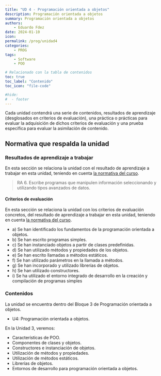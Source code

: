```yaml
---
title: "UD 4 - Programación orientada a objetos"
description: Programación orientada a objetos
summary: Programación orientada a objetos
authors:
    - Eduardo Fdez
date: 2024-01-10
icon: 
permalink: /prog/unidad4
categories:
    - PROG
tags:
    - Software
    - POO

# Relacionado con la tabla de contenidos
toc: true
toc_label: "Contenido"
toc_icon: "file-code"

#hide:
#  - footer
---
```


Cada unidad contendrá una serie de contenidos, resultados de aprendizaje (desglosados en criterios de evaluación), una práctica o prácticas para evaluar la adquisición de dichos criterios de evaluación y una prueba específica para evaluar la asimilación de contenido.

## Normativa que respalda la unidad

### Resultados de aprendizaje a trabajar

En esta sección se relaciona la unidad con el resultado de aprendizaje a trabajar en esta unidad, teniendo en cuenta [la normativa del curso](https://www.todofp.es/dam/jcr:c198771c-775e-469b-936f-5f5ef6af165a/andtsdesarrollo-aplicaciones-web-pdf.pdf).

> RA 6. Escribe programas que manipulen información seleccionando y utilizando tipos avanzados de datos.

#### Criterios de evaluación

En esta sección se relaciona la unidad con los criterios de evaluación concretos, del resultado de aprendizaje a trabajar en esta unidad, teniendo en cuenta [la normativa del curso](https://www.boe.es/diario_boe/txt.php?id=BOE-A-2020-4963).


* a) Se han identificado los fundamentos de la programación orientada a objetos.
* b) Se han escrito programas simples.
* c) Se han instanciado objetos a partir de clases predefinidas.
* d) Se han utilizado métodos y propiedades de los objetos.
* e) Se han escrito llamadas a métodos estáticos.
* f) Se han utilizado parámetros en la llamada a métodos.
* g) Se han incorporado y utilizado librerías de objetos.
* h) Se han utilizado constructores.
* i) Se ha utilizado el entorno integrado de desarrollo en la creación y compilación de programas simples

### Contenidos

La unidad se encuentra dentro del Bloque 3 de Programación orientada a objetos.

* U4: Programación orientada a objetos. 

En la Unidad 3, veremos:   
- Características de POO. 
- Componentes de clases y objetos.   
- Constructores e instanciación de objetos.   
- Utilización de métodos y propiedades.   
- Utilización de métodos estáticos.   
- Librerías de objetos.   
- Entornos de desarrollo para programación orientada a objetos.    

